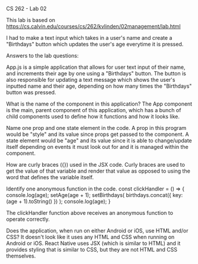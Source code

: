 CS 262 - Lab 02

This lab is based on https://cs.calvin.edu/courses/cs/262/kvlinden/02management/lab.html

I had to make a text input which takes in a user's name and create a "Birthdays" button which updates the user's age everytime it is pressed.

Answers to the lab questions:

  App.js is a simple application that allows for user text input of their name, and increments their age by
  one using a "Birthdays" button. The button is also responsible for updating a text message which shows the
  user's inputted name and their age, depending on how many times the "Birthdays" button was pressed.


  What is the name of the component in this application?
  The App component is the main, parent component of this application, which has a bunch of child components
  used to define how it functions and how it looks like.


  Name one prop and one state element in the code.
  A prop in this program would be "style" and its value since props get passed to the component.
  A state element would be "age" and its value since it is able to change/update itself depending on events
  it must look out for and it is managed within the component.


  How are curly braces ({}) used in the JSX code.
  Curly braces are used to get the value of that variable and render that value as opposed to using the word that
  defines the variable itself.


  Identify one anonymous function in the code.
  const clickHandler = () => {
      console.log(age);
      setAge(age + 1);
      setBirthdays(
        birthdays.concat({ key: (age + 1).toString() })
      );
      console.log(age);
    }

  The clickHandler function above receives an anonymous function to operate correctly.


  Does the application, when run on either Android or iOS, use HTML and/or CSS?
  It doesn't look like it uses any HTML and CSS when running on Android or iOS. React Native uses JSX
  (which is similar to HTML) and it provides styling that is similar to CSS, but they are not HTML and
  CSS themselves.